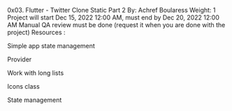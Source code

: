 0x03. Flutter - Twitter Clone Static Part 2
 By: Achref Boularess
 Weight: 1
 Project will start Dec 15, 2022 12:00 AM, must end by Dec 20, 2022 12:00 AM
 Manual QA review must be done (request it when you are done with the project)
Resources :

Simple app state management

Provider

Work with long lists

Icons class

State management